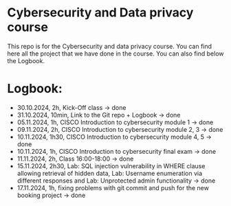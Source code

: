 # Cybersecurity and Data privacy course

This repo is for the Cybersecurity and data privacy course. You can find here all the project that we have done in the course.
You can also find below the Logbook.

# Logbook:

- 30.10.2024, 2h, Kick-Off class -> done
- 31.10.2024, 10min, Link to the Git repo + Logbook -> done
- 05.11.2024, 1h, CISCO Introduction to cybersecurity module 1 -> done
- 09.11.2024, 2h, CISCO Introduction to cybersecurity module 2, 3 -> done
- 10.11.2024, 1h30, CISCO Introduction to cybersecurity module 4, 5 -> done
- 10.11.2024, 1h, CISCO Introduction to cybersecurity final exam -> done
- 11.11.2024, 2h, Class 16:00-18:00 -> done
- 15.11.2024, 2h30, Lab: SQL injection vulnerability in WHERE clause allowing retrieval of hidden data, Lab: Username enumeration via different responses and Lab: Unprotected admin functionality -> done
- 17.11.2024, 1h, fixing problems with git commit and push for the new booking project -> done